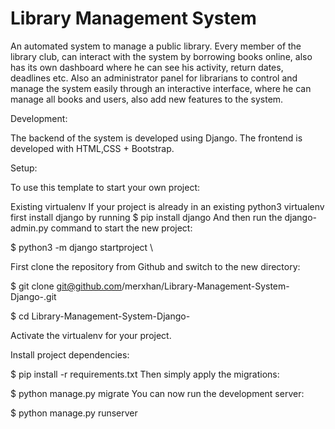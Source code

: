 # Library Management System
An automated system to manage a public library. Every member of the library club, can interact with the system by borrowing books online, also has its own dashboard where he can see his activity, return dates, deadlines etc. Also an administrator panel for librarians to control and manage the system easily through an interactive interface, where he can manage all books and users, also add new features to the system.

Development:

The backend of the system is developed using Django. The frontend is developed with HTML,CSS + Bootstrap.

Setup:

To use this template to start your own project:

Existing virtualenv
If your project is already in an existing python3 virtualenv first install django by running
$ pip install django
And then run the django-admin.py command to start the new project:

$ python3 -m django startproject \


First clone the repository from Github and switch to the new directory:

$ git clone git@github.com/merxhan/Library-Management-System-Django-.git

$ cd Library-Management-System-Django-

Activate the virtualenv for your project.

Install project dependencies:


$ pip install -r requirements.txt
Then simply apply the migrations:


$ python manage.py migrate
You can now run the development server:

$ python manage.py runserver
